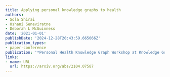 ```yaml
---
title: Applying personal knowledge graphs to health
authors:
- Sola Shirai
- Oshani Seneviratne
- Deborah L McGuinness
date: '2021-01-01'
publishDate: '2024-12-28T20:43:59.665066Z'
publication_types:
- paper-conference
publication: '*Personal Health Knowledge Graph Workshop at Knowledge Graph Conference*'
links:
- name: URL
  url: https://arxiv.org/abs/2104.07587
---
```

